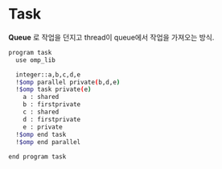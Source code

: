 # Task
**Queue** 로 작업을 던지고 thread이 queue에서 작업을 가져오는 방식.
```bash
program task
  use omp_lib

  integer::a,b,c,d,e
  !$omp parallel private(b,d,e)
  !$omp task private(e)
    a : shared
    b : firstprivate
    c : shared
    d : firstprivate
    e : private
  !$omp end task
  !$omp end parallel
  
end program task
```
